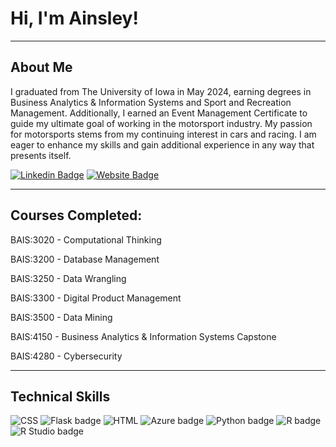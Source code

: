 # Hi, I'm Ainsley!

---  

## About Me

I graduated from The University of Iowa in May 2024, earning degrees in Business Analytics & Information Systems and Sport and Recreation Management. Additionally, I earned an Event Management Certificate to guide my ultimate goal of working in the motorsport industry. My passion for motorsports stems from my continuing interest in cars and racing. I am eager to enhance my skills and gain additional experience in any way that presents itself.

[![Linkedin Badge](https://img.shields.io/badge/-LinkedIn-0e76a8?style=flat-square&logo=Linkedin&logoColor=white)](https://www.linkedin.com/in/ainsleyshird/) [![Website Badge](https://img.shields.io/badge/Website-3b5998?style=flat-square&logo=google-chrome&logoColor=white)](https://ainsleyshird.com/)

---  

## Courses Completed:

BAIS:3020	-   Computational Thinking

BAIS:3200	-   Database Management

BAIS:3250	-   Data Wrangling

BAIS:3300   -   Digital Product Management 

BAIS:3500	-   Data Mining

BAIS:4150   -   Business Analytics & Information Systems Capstone

BAIS:4280   -   Cybersecurity

---  

## Technical Skills
![CSS](https://img.shields.io/badge/CSS3-1572B6?style=for-the-badge&logo=css3&logoColor=white) ![Flask badge](https://img.shields.io/static/v1?message=Flask&logo=Flask&logoColor=000&label&style=for-the-badge&color=eee) ![HTML](https://img.shields.io/badge/HTML5-E34F26?style=for-the-badge&logo=html5&logoColor=white) ![Azure badge](https://img.shields.io/badge/Microsoft_Azure-0089D6?style=for-the-badge&logo=microsoft-azure&logoColor=white) ![Python badge](https://img.shields.io/static/v1?message=Python&logo=Python&labelColor=3776AB&color=3776AB&logoColor=white&label=%20&style=for-the-badge) ![R badge](https://img.shields.io/static/v1?message=R%20programming&logo=R&logoColor=3776AB&label&style=for-the-badge&color=eee) ![R Studio badge](https://img.shields.io/static/v1?message=R%20Studio&logo=RStudio&labelColor=75AADB&color=75AADB&logoColor=white&label=%20&style=for-the-badge)